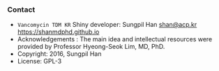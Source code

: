 ### Contact

- `Vancomycin TDM KR` Shiny developer: Sungpil Han <shan@acp.kr> <https://shanmdphd.github.io>
- Acknowledgements : The main idea and intellectual resources were provided by Professor Hyeong-Seok Lim, MD, PhD.
- Copyright: 2016, Sungpil Han
- License: GPL-3
